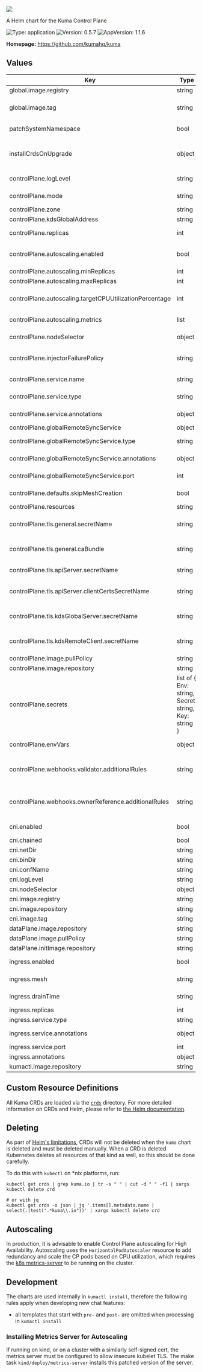 [![][kuma-logo]][kuma-url]

A Helm chart for the Kuma Control Plane

![Type: application](https://img.shields.io/badge/Type-application-informational?style=flat-square) ![Version: 0.5.7](https://img.shields.io/badge/Version-0.5.7-informational?style=flat-square) ![AppVersion: 1.1.6](https://img.shields.io/badge/AppVersion-1.1.6-informational?style=flat-square)

**Homepage:** <https://github.com/kumahq/kuma>

## Values

| Key | Type | Default | Description |
|-----|------|---------|-------------|
| global.image.registry | string | `"docker.io/kumahq"` | Default registry for all Kuma Images |
| global.image.tag | string | `nil` | The default tag for all Kuma images, which itself defaults to .Chart.AppVersion |
| patchSystemNamespace | bool | `true` | Whether or not to patch the target namespace with the system label |
| installCrdsOnUpgrade | object | `{"enabled":true,"imagePullSecrets":[]}` | Whether ot not install new CRDs before upgrade  (if any were introduced    with the new version of Kuma) |
| controlPlane.logLevel | string | `"info"` | Kuma CP log level: one of off,info,debug |
| controlPlane.mode | string | `"standalone"` | Kuma CP modes: one of standalone,remote,global |
| controlPlane.zone | string | `nil` | Kuma CP zone, if running multizone |
| controlPlane.kdsGlobalAddress | string | `""` | Only used in `remote` mode |
| controlPlane.replicas | int | `1` | Number of replicas of the Kuma CP. Ignored when autoscaling is enabled |
| controlPlane.autoscaling.enabled | bool | `false` | Whether to enable Horizontal Pod Autoscaling, which requires the [Metrics Server](https://github.com/kubernetes-sigs/metrics-server) in the cluster |
| controlPlane.autoscaling.minReplicas | int | `2` | The minimum CP pods to allow |
| controlPlane.autoscaling.maxReplicas | int | `5` | The max CP pods to scale to |
| controlPlane.autoscaling.targetCPUUtilizationPercentage | int | `80` | For clusters that don't support autoscaling/v2beta, autoscaling/v1 is used |
| controlPlane.autoscaling.metrics | list | `[{"resource":{"name":"cpu","target":{"averageUtilization":80,"type":"Utilization"}},"type":"Resource"}]` | For clusters that do support autoscaling/v2beta, use metrics |
| controlPlane.nodeSelector | object | `{"kubernetes.io/arch":"amd64","kubernetes.io/os":"linux"}` | Node selector for the Kuma Control Plane pods |
| controlPlane.injectorFailurePolicy | string | `"Ignore"` | Failure policy of the mutating webhook implemented by the Kuma Injector component |
| controlPlane.service.name | string | `nil` | Optionally override of the Kuma Control Plane Service's name |
| controlPlane.service.type | string | `"ClusterIP"` | Service type of the Kuma Control Plane |
| controlPlane.service.annotations | object | `{}` | Additional annotations to put on the Kuma Control Plane |
| controlPlane.globalRemoteSyncService | object | `{"annotations":{},"port":5685,"type":"LoadBalancer"}` | URL of Global Kuma CP |
| controlPlane.globalRemoteSyncService.type | string | `"LoadBalancer"` | Service type of the Global-Remote sync |
| controlPlane.globalRemoteSyncService.annotations | object | `{}` | Additional annotations to put on the Global Remote Sync Service |
| controlPlane.globalRemoteSyncService.port | int | `5685` | Port on which Global Remote Sync Service is exposed |
| controlPlane.defaults.skipMeshCreation | bool | `false` | Whether or not to skip creating the default Mesh |
| controlPlane.resources | string | `nil` | Optionally override the resource spec |
| controlPlane.tls.general.secretName | string | `""` | Secret that contains tls.crt, key.crt and ca.crt for protecting Kuma in-cluster communication |
| controlPlane.tls.general.caBundle | string | `""` | Base64 encoded CA certificate (the same as in controlPlane.tls.general.secret#ca.crt) |
| controlPlane.tls.apiServer.secretName | string | `""` | Secret that contains tls.crt, key.crt for protecting Kuma API on HTTPS |
| controlPlane.tls.apiServer.clientCertsSecretName | string | `""` | Secret that contains list of .pem certificates that can access admin endpoints of Kuma API on HTTPS |
| controlPlane.tls.kdsGlobalServer.secretName | string | `""` | Secret that contains tls.crt, key.crt for protecting cross cluster communication |
| controlPlane.tls.kdsRemoteClient.secretName | string | `""` | Secret that contains ca.crt which was used to sign KDS Global server. Used for CP verification |
| controlPlane.image.pullPolicy | string | `"IfNotPresent"` | Kuma CP ImagePullPolicy |
| controlPlane.image.repository | string | `"kuma-cp"` | Kuma CP image repository |
| controlPlane.secrets | list of { Env: string, Secret: string, Key: string } | `nil` | Secrets to add as environment variables, where `Env` is the name of the env variable, `Secret` is the name of the Secret, and `Key` is the key of the Secret value to use |
| controlPlane.envVars | object | `{}` | Additional environment variables that will be passed to the control plane |
| controlPlane.webhooks.validator.additionalRules | string | `""` | Additional rules to apply on Kuma validator webhook. Useful when building custom policy on top of Kuma. |
| controlPlane.webhooks.ownerReference.additionalRules | string | `""` | Additional rules to apply on Kuma owner reference webhook. Useful when building custom policy on top of Kuma. |
| cni.enabled | bool | `false` | Install Kuma with CNI instead of proxy init container |
| cni.chained | bool | `false` | Install CNI in chained mode |
| cni.netDir | string | `"/etc/cni/multus/net.d"` | Set the CNI install directory |
| cni.binDir | string | `"/var/lib/cni/bin"` | Set the CNI bin directory |
| cni.confName | string | `"kuma-cni.conf"` | Set the CNI configuration name |
| cni.logLevel | string | `"info"` | CNI log level: one of off,info,debug |
| cni.nodeSelector | object | `{"kubernetes.io/arch":"amd64","kubernetes.io/os":"linux"}` | Node Selector for the CNI pods |
| cni.image.registry | string | `"docker.io"` | CNI image registry |
| cni.image.repository | string | `"lobkovilya/install-cni"` | CNI image repository |
| cni.image.tag | string | `"0.0.7"` | CNI image tag |
| dataPlane.image.repository | string | `"kuma-dp"` | The Kuma DP image repository |
| dataPlane.image.pullPolicy | string | `"IfNotPresent"` | Kuma DP ImagePullPolicy |
| dataPlane.initImage.repository | string | `"kuma-init"` | The Kuma DP init image repository |
| ingress.enabled | bool | `false` | If true, it deploys Ingress for cross cluster communication |
| ingress.mesh | string | `"default"` | Mesh to which Dataplane Ingress belongs to |
| ingress.drainTime | string | `"30s"` | Time for which old listener will still be active as draining |
| ingress.replicas | int | `1` | Number of replicas of the Ingress |
| ingress.service.type | string | `"LoadBalancer"` | Service type of the Ingress |
| ingress.service.annotations | object | `{}` | Additional annotations to put on the Ingress service |
| ingress.service.port | int | `10001` | Port on which Ingress is exposed |
| ingress.annotations | object | `{}` | Additional deployment annotation |
| kumactl.image.repository | string | `"kumactl"` | The kumactl image repository |

## Custom Resource Definitions

All Kuma CRDs are loaded via the [`crds`](crds) directory. For more detailed information on CRDs and Helm,
please refer to [the Helm documentation][helm-crd].

## Deleting

As part of [Helm's limitations][helm-crd-limitations], CRDs will not be deleted when the `kuma` chart is deleted and
must be deleted manually. When a CRD is deleted Kubernetes deletes all resources of that kind as well, so this should
be done carefully.

To do this with `kubectl` on *nix platforms, run:

```shell
kubectl get crds | grep kuma.io | tr -s " " | cut -d " " -f1 | xargs kubectl delete crd

# or with jq
kubectl get crds -o json | jq '.items[].metadata.name | select(.|test(".*kuma\\.io"))' | xargs kubectl delete crd
```

## Autoscaling

In production, it is advisable to enable Control Plane autoscaling for High Availability. Autoscaling uses the
`HorizontalPodAutoscaler` resource to add redundancy and scale the CP pods based on CPU utilization, which requires
the [k8s metrics-server][kube-metrics-server] to be running on the cluster.

## Development

The charts are used internally in `kumactl install`, therefore the following rules apply when developing new chat features:
 * all templates that start with `pre-` and `post-` are omitted when processing in `kumactl install`

### Installing Metrics Server for Autoscaling

If running on kind, or on a cluster with a similarly self-signed cert, the metrics server must be configured to allow
insecure kubelet TLS. The make task `kind/deploy/metrics-server` installs this patched version of the server.

[kuma-url]: https://kuma.io/
[kuma-logo]: https://kuma-public-assets.s3.amazonaws.com/kuma-logo-v2.png
[helm-crd]: https://helm.sh/docs/chart_best_practices/custom_resource_definitions/
[helm-crd-limitations]: https://helm.sh/docs/topics/charts/#limitations-on-crds
[kube-metrics-server]: https://github.com/kubernetes-sigs/metrics-server

